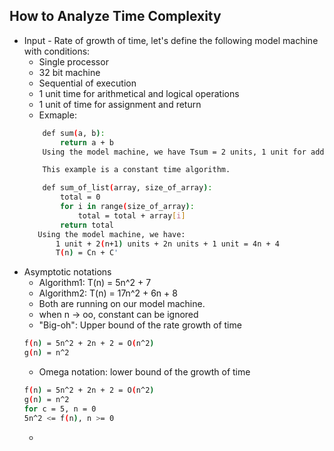 ## How to Analyze Time Complexity
* Input - Rate of growth of time, let's define the following model machine with conditions:
  * Single processor
  * 32 bit machine
  * Sequential of execution
  * 1 unit time for arithmetical and logical operations
  * 1 unit of time for assignment and return
  * Exmaple:
  ```bash
      def sum(a, b):
          return a + b
      Using the model machine, we have Tsum = 2 units, 1 unit for add op, 1 unit for return

      This example is a constant time algorithm.

      def sum_of_list(array, size_of_array):
          total = 0
          for i in range(size_of_array):
              total = total + array[i]
          return total
     Using the model machine, we have:
         1 unit + 2(n+1) units + 2n units + 1 unit = 4n + 4
         T(n) = Cn + C'
  ```
* Asymptotic notations
  * Algorithm1: T(n) = 5n^2 + 7
  * Algorithm2: T(n) = 17n^2 + 6n + 8
  * Both are running on our model machine.
  * when n -> oo, constant can be ignored
  * "Big-oh": Upper bound of the rate growth of time
  ```bash
  f(n) = 5n^2 + 2n + 2 = O(n^2)
  g(n) = n^2
  ```
  * Omega notation: lower bound of the growth of time
  ```bash
  f(n) = 5n^2 + 2n + 2 = O(n^2)
  g(n) = n^2
  for c = 5, n = 0
  5n^2 <= f(n), n >= 0
  ```
  * 